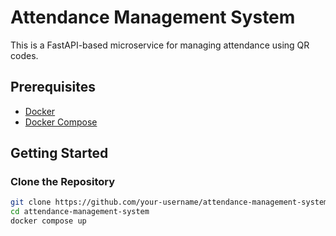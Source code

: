 # Attendance Management System

This is a FastAPI-based microservice for managing attendance using QR codes.

## Prerequisites

- [Docker](https://www.docker.com/get-started)
- [Docker Compose](https://docs.docker.com/compose/install/)

## Getting Started

### Clone the Repository

```sh
git clone https://github.com/your-username/attendance-management-system.git
cd attendance-management-system
docker compose up
```

